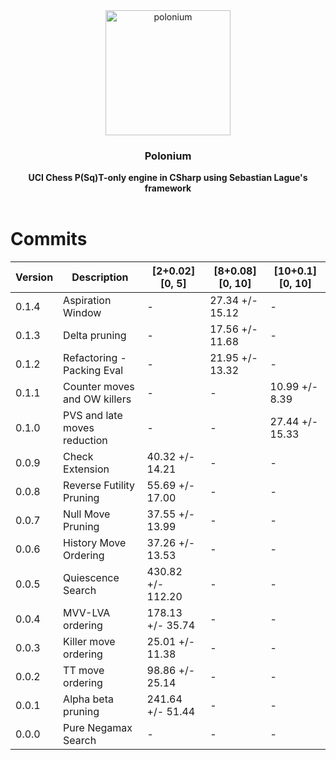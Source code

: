 <div align="center">

<img src="https://github.com/Dragjon/Polonium/assets/140328303/67bfaa55-211f-4dbd-b3bb-c5374e4ee303" alt="polonium" width="200" height="200">

<h3>Polonium</h3>
<b> UCI Chess P(Sq)T-only engine in CSharp using Sebastian Lague's framework</b>
<br>
<br>
</div>

# Commits
| Version | Description                     | [2+0.02][0, 5]        | [8+0.08][0, 10]     | [10+0.1][0, 10]    |
|---------|---------------------------------|-----------------------|---------------------|--------------------|
| 0.1.4   | Aspiration Window               | -                     | 27.34 +/- 15.12     | -                  |
| 0.1.3   | Delta pruning                   | -                     | 17.56 +/- 11.68     | -                  |
| 0.1.2   | Refactoring - Packing Eval      | -                     | 21.95 +/- 13.32     | -                  |
| 0.1.1   | Counter moves and OW killers    | -                     | -                   | 10.99 +/- 8.39     |
| 0.1.0   | PVS and late moves reduction    | -                     | -                   | 27.44 +/- 15.33    | 
| 0.0.9   | Check Extension                 | 40.32 +/- 14.21       | -                   | -                  |
| 0.0.8   | Reverse Futility Pruning        | 55.69 +/- 17.00       | -                   | -                  |
| 0.0.7   | Null Move Pruning               | 37.55 +/- 13.99       | -                   | -                  |
| 0.0.6   | History Move Ordering           | 37.26 +/- 13.53       | -                   | -                  |
| 0.0.5   | Quiescence Search               | 430.82 +/- 112.20     | -                   | -                  |
| 0.0.4   | MVV-LVA ordering                | 178.13 +/- 35.74      | -                   | -                  |
| 0.0.3   | Killer move ordering            | 25.01 +/- 11.38       | -                   | -                  |
| 0.0.2   | TT move ordering                | 98.86 +/- 25.14       | -                   | -                  |
| 0.0.1   | Alpha beta pruning              | 241.64 +/- 51.44      | -                   | -                  |
| 0.0.0   | Pure Negamax Search             | -                     | -                   | -                  |

